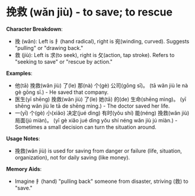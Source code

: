 # **挽救 (wǎn jiù) - to save; to rescue**

**Character Breakdown**:  
- 挽 (wǎn): Left is 扌(hand radical), right is 宛(winding, curved). Suggests "pulling" or "drawing back."  
- 救 (jiù): Left is 求(to seek), right is 攵(action, tap stroke). Refers to "seeking to save" or "rescue by action."

**Examples**:  
- 他(tā) 挽救(wǎn jiù) 了(le) 那(nà) 个(gè) 公司(gōng sī)。 (tā wǎn jiù le nà gè gōng sī.) - He saved that company.  
- 医生(yī shēng) 挽救(wǎn jiù) 了(le) 她(tā) 的(de) 生命(shēng mìng)。 (yī shēng wǎn jiù le tā de shēng mìng.) - The doctor saved her life.  
- 一(yī) 个(gè) 小(xiǎo) 决定(jué dìng) 有时(yǒu shí) 能(néng) 挽救(wǎn jiù) 局面(jú miàn)。 (yī gè xiǎo jué dìng yǒu shí néng wǎn jiù jú miàn.) - Sometimes a small decision can turn the situation around.

**Usage Notes**:  
- 挽救(wǎn jiù) is used for saving from danger or failure (life, situation, organization), not for daily saving (like money).

**Memory Aids**:  
- Imagine 扌(hand) "pulling back" someone from disaster, striving (救) to "save."